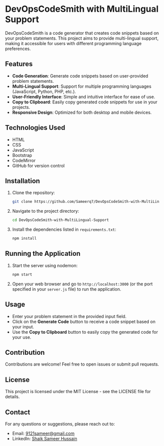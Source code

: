 # DevOpsCodeSmith with MultiLingual Support

DevOpsCodeSmith is a code generator that creates code snippets based on your problem statements. This project aims to provide multi-lingual support, making it accessible for users with different programming language preferences.

## Features

- **Code Generation**: Generate code snippets based on user-provided problem statements.
- **Multi-Lingual Support**: Support for multiple programming languages (JavaScript, Python, PHP, etc.).
- **User-Friendly Interface**: Simple and intuitive interface for ease of use.
- **Copy to Clipboard**: Easily copy generated code snippets for use in your projects.
- **Responsive Design**: Optimized for both desktop and mobile devices.

## Technologies Used

- HTML
- CSS
- JavaScript
- Bootstrap
- CodeMirror
- GitHub for version control

## Installation

1. Clone the repository:
   ```bash
   git clone https://github.com/Sameerq7/DevOpsCodeSmith-with-MultiLingual-Support.git
   ```

2. Navigate to the project directory:
   ```bash
   cd DevOpsCodeSmith-with-MultiLingual-Support

3. Install the dependencies listed in `requirements.txt`:
   ```bash
   npm install
   ```

## Running the Application

1. Start the server using nodemon:
   ```bash
   npm start
   ```

2. Open your web browser and go to `http://localhost:3000` (or the port specified in your `server.js` file) to run the application.

## Usage

- Enter your problem statement in the provided input field.
- Click on the **Generate Code** button to receive a code snippet based on your input.
- Use the **Copy to Clipboard** button to easily copy the generated code for your use.

## Contribution

Contributions are welcome! Feel free to open issues or submit pull requests.

## License

This project is licensed under the MIT License - see the LICENSE file for details.

## Contact

For any questions or suggestions, please reach out to:

- Email: [9121sameer@gmail.com](mailto:9121sameer@gmail.com)
- LinkedIn: [Shaik Sameer Hussain](https://www.linkedin.com/in/shaik-sameer-hussain-b88323250)
